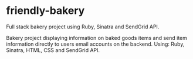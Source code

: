 # friendly-bakery

Full stack bakery project using Ruby, Sinatra and SendGrid API.

Bakery project displaying information on baked goods items and send item information directly to users email accounts on the backend.
Using: Ruby, Sinatra, HTML, CSS and SendGrid API.
